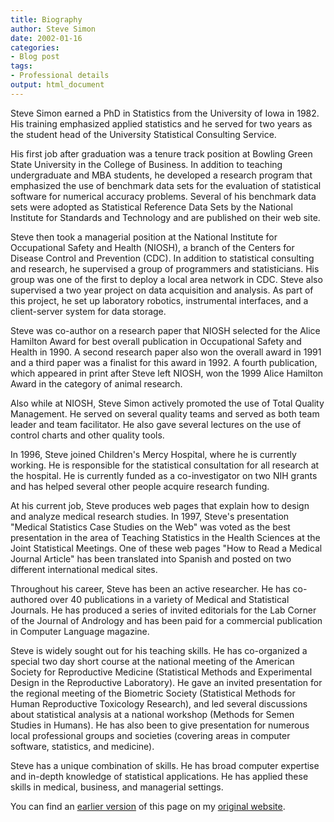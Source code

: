 ```yaml
---
title: Biography
author: Steve Simon
date: 2002-01-16
categories:
- Blog post
tags:
- Professional details
output: html_document
---
```

Steve Simon earned a PhD in Statistics from the University of Iowa in
1982. His training emphasized applied statistics and he served for two
years as the student head of the University Statistical Consulting
Service.

His first job after graduation was a tenure track position at Bowling
Green State University in the College of Business. In addition to
teaching undergraduate and MBA students, he developed a research
program that emphasized the use of benchmark data sets for the
evaluation of statistical software for numerical accuracy problems.
Several of his benchmark data sets were adopted as Statistical
Reference Data Sets by the National Institute for Standards and
Technology and are published on their web site.

Steve then took a managerial position at the National Institute for
Occupational Safety and Health (NIOSH), a branch of the Centers for
Disease Control and Prevention (CDC). In addition to statistical
consulting and research, he supervised a group of programmers and
statisticians. His group was one of the first to deploy a local area
network in CDC. Steve also supervised a two year project on data
acquisition and analysis. As part of this project, he set up
laboratory robotics, instrumental interfaces, and a client-server
system for data storage.

Steve was co-author on a research paper that NIOSH selected for the
Alice Hamilton Award for best overall publication in Occupational
Safety and Health in 1990. A second research paper also won the
overall award in 1991 and a third paper was a finalist for this award
in 1992. A fourth publication, which appeared in print after Steve
left NIOSH, won the 1999 Alice Hamilton Award in the category of
animal research.

Also while at NIOSH, Steve Simon actively promoted the use of Total
Quality Management. He served on several quality teams and served as
both team leader and team facilitator. He also gave several lectures
on the use of control charts and other quality tools.

In 1996, Steve joined Children's Mercy Hospital, where he is
currently working. He is responsible for the statistical consultation
for all research at the hospital. He is currently funded as a
co-investigator on two NIH grants and has helped several other people
acquire research funding.

At his current job, Steve produces web pages that explain how to
design and analyze medical research studies. In 1997, Steve's
presentation "Medical Statistics Case Studies on the Web" was voted
as the best presentation in the area of Teaching Statistics in the
Health Sciences at the Joint Statistical Meetings. One of these web
pages "How to Read a Medical Journal Article" has been translated
into Spanish and posted on two different international medical sites.

Throughout his career, Steve has been an active researcher. He has
co-authored over 40 publications in a variety of Medical and
Statistical Journals. He has produced a series of invited editorials
for the Lab Corner of the Journal of Andrology and has been paid for a
commercial publication in Computer Language magazine.

Steve is widely sought out for his teaching skills. He has
co-organized a special two day short course at the national meeting of
the American Society for Reproductive Medicine (Statistical Methods
and Experimental Design in the Reproductive Laboratory). He gave an
invited presentation for the regional meeting of the Biometric Society
(Statistical Methods for Human Reproductive Toxicology Research), and
led several discussions about statistical analysis at a national
workshop (Methods for Semen Studies in Humans). He has also been to
give presentation for numerous local professional groups and societies
(covering areas in computer software, statistics, and medicine).

Steve has a unique combination of skills. He has broad computer
expertise and in-depth knowledge of statistical applications. He has
applied these skills in medical, business, and managerial settings.

You can find an [earlier version](http://www.pmean.com/02/biography.html) of this page on my [original website](http://www.pmean.com/original_site.html).
